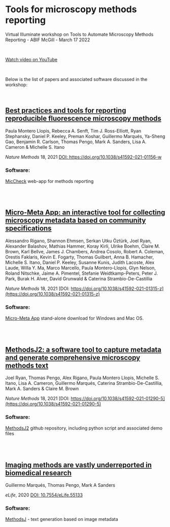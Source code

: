 # Tools for microscopy methods reporting

Virtual Illuminate workshop on Tools to Automate Microscopy Methods Reporting - ABIF McGill - March 17 2022

<br>

[Watch video on YouTube](https://youtu.be/AhipYVt6fR0)

<br>

Below is the list of papers and associated software discussed in the workshop:

<br>

## [Best practices and tools for reporting reproducible fluorescence microscopy methods](https://www.nature.com/articles/s41592-021-01156-w)

Paula Montero Llopis, Rebecca A. Senft, Tim J. Ross-Elliott, Ryan Stephansky, Daniel P. Keeley, Preman Koshar, Guillermo Marqués, Ya-Sheng Gao, Benjamin R. Carlson, Thomas Pengo, Mark A. Sanders, Lisa A. Cameron & Michelle S. Itano 

*Nature Methods* 18, 2021 [DOI: https://doi.org/10.1038/s41592-021-01156-w ](https://doi.org/10.1038/s41592-021-01156-w)
<br>

### Software:

[MicCheck](https://rebecca-senft.shinyapps.io/MicCheck/) web-app for methods reporting



<br>

<br>

## [Micro-Meta App: an interactive tool for collecting microscopy metadata based on community specifications](https://www.nature.com/articles/s41592-021-01315-z)

Alessandro Rigano, Shannon Ehmsen, Serkan Utku Öztürk, Joel Ryan, Alexander Balashov, Mathias Hammer, Koray Kirli, Ulrike Boehm, Claire M. Brown, Karl Bellve, James J. Chambers, Andrea Cosolo, Robert A. Coleman, Orestis Faklaris, Kevin E. Fogarty, Thomas Guilbert, Anna B. Hamacher, Michelle S. Itano, Daniel P. Keeley, Susanne Kunis, Judith Lacoste, Alex Laude, Willa Y. Ma, Marco Marcello, Paula Montero-Llopis, Glyn Nelson, Roland Nitschke, Jaime A. Pimentel, Stefanie Weidtkamp-Peters, Peter J. Park, Burak H. Alver, David Grunwald & Caterina Strambio-De-Castillia

*Nature Methods* 18, 2021 [DOI: https://doi.org/10.1038/s41592-021-01315-z](https://doi.org/10.1038/s41592-021-01315-z)
<br>

### Software:


[Micro-Meta App](https://github.com/WU-BIMAC/MicroMetaApp-Electron/releases/tag/1.6.19-b1-1) stand-alone download for Windows and Mac OS.


<br>

<br>

## [MethodsJ2: a software tool to capture metadata and generate comprehensive microscopy methods text](https://www.nature.com/articles/s41592-021-01290-5)

Joel Ryan, Thomas Pengo, Alex Rigano, Paula Montero Llopis, Michelle S. Itano, Lisa A. Cameron, Guillermo Marqués, Caterina Strambio-De-Castillia, Mark A. Sanders & Claire M. Brown

*Nature Methods* 18, 2021 [DOI: https://doi.org/10.1038/s41592-021-01290-5](https://doi.org/10.1038/s41592-021-01290-5)
<br>

### Software:

[MethodsJ2](https://github.com/ABIF-McGill/MethodsJ2) github repository, including python script and associated demo files

<br>



<br>

## [Imaging methods are vastly underreported in biomedical research](https://elifesciences.org/articles/55133)

Guillermo Marqués, Thomas Pengo, Mark A Sanders

*eLife*, 2020 [DOI: 10.7554/eLife.55133](https://doi.org/10.7554/eLife.55133)
<br>

### Software:

[MethodsJ](https://github.com/tp81/MethodsJ) - text generation based on image metadata

<br>





